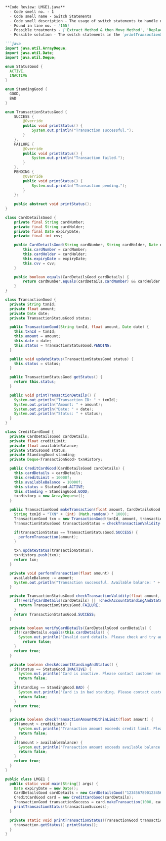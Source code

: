 ```markdown
**Code Review: LMGE1.java**
  - Code smell no. - 1
  - Code smell name - Switch Statements
  - Code smell description - The usage of switch statements to handle different transaction statuses can lead to code that is harder to maintain and enhance, especially if new statuses are added.
  - Found in line no. - [155]
  - Possible treatments - ['Extract Method & then Move Method', 'Replace Type Code with Subclasses or Replace Type Code with State/Strategy', 'Replace Conditional with Polymorphism', 'Replace Parameter with Explicit Methods', 'Introduce Null Object']
  - Possible solution - The switch statements in the `printTransactionStatus` method can be replaced with polymorphic behavior. Each transaction status can be turned into a subclass of a common interface or abstract class that defines a method for printing the status. This eliminates the need to use switch statements.

```java
import java.util.ArrayDeque;
import java.util.Date;
import java.util.Deque;

enum StatusGood {
  ACTIVE,
  INACTIVE
}

enum StandingGood {
  GOOD,
  BAD
}

enum TransactionStatusGood {
    SUCCESS {
        @Override
        public void printStatus() {
            System.out.println("Transaction successful.");
        }
    },
    FAILURE {
        @Override
        public void printStatus() {
            System.out.println("Transaction failed.");
        }
    },
    PENDING {
        @Override
        public void printStatus() {
            System.out.println("Transaction pending.");
        }
    };
    
    public abstract void printStatus();
}

class CardDetailsGood {
    private final String cardNumber;
    private final String cardHolder;
    private final Date expiryDate;
    private final int cvv;

    public CardDetailsGood(String cardNumber, String cardHolder, Date expiryDate, int cvv) {
        this.cardNumber = cardNumber;
        this.cardHolder = cardHolder;
        this.expiryDate = expiryDate;
        this.cvv = cvv;
    }

    public boolean equals(CardDetailsGood cardDetails) {
        return cardNumber.equals(cardDetails.cardNumber) && cardHolder.equals(cardDetails.cardHolder) && expiryDate.equals(cardDetails.expiryDate) && cvv == cardDetails.cvv;
    }
}

class TransactionGood {
  private String txnId;
  private float amount;
  private Date date;
  private TransactionStatusGood status;

  public TransactionGood(String txnId, float amount, Date date) {
    this.txnId = txnId;
    this.amount = amount;
    this.date = date;
    this.status = TransactionStatusGood.PENDING;
  }

  public void updateStatus(TransactionStatusGood status) {
    this.status = status;
  }

  public TransactionStatusGood getStatus() {
    return this.status;
  }

  public void printTransactionDetails() {
    System.out.println("Transaction ID: " + txnId);
    System.out.println("Amount: " + amount);
    System.out.println("Date: " + date);
    System.out.println("Status: " + status);
  }
}

class CreditCardGood {
  private CardDetailsGood cardDetails;
  private float creditLimit;
  private float availableBalance;
  private StatusGood status;
  private StandingGood standing;
  private Deque<TransactionGood> txnHistory;

  public CreditCardGood(CardDetailsGood cardDetails) {
    this.cardDetails = cardDetails;
    this.creditLimit = 10000f;
    this.availableBalance = 10000f;
    this.status = StatusGood.ACTIVE;
    this.standing = StandingGood.GOOD;
    txnHistory = new ArrayDeque<>();
  }

  public TransactionGood makeTransaction(float amount, CardDetailsGood cardDetails, Date transactionDate) {
    String txnId = "TXN" + (int) (Math.random() * 1000);
    TransactionGood txn = new TransactionGood(txnId, amount, transactionDate);
    TransactionStatusGood transactionStatus = checkTransactionValidity(amount, cardDetails);

    if(transactionStatus == TransactionStatusGood.SUCCESS) {
      performTransaction(amount);
    }

    txn.updateStatus(transactionStatus);
    txnHistory.push(txn);
    return txn;
  }

  private void performTransaction(float amount) {
    availableBalance -= amount;
    System.out.println("Transaction successful. Available balance: " + availableBalance);
  }

  private TransactionStatusGood checkTransactionValidity(float amount, CardDetailsGood cardDetails) {
    if(!verifyCardDetails(cardDetails) || !checkAccountStandingAndStatus() || !checkTransactionAmountWithinLimit(amount)) {
      return TransactionStatusGood.FAILURE;
    }
    return TransactionStatusGood.SUCCESS;
  }

  private boolean verifyCardDetails(CardDetailsGood cardDetails) {
    if(!cardDetails.equals(this.cardDetails)) {
      System.out.println("Invalid card details. Please check and try again.");
        return false;
    }
    return true;
  }

  private boolean checkAccountStandingAndStatus() {
    if(status == StatusGood.INACTIVE) {
      System.out.println("Card is inactive. Please contact customer service.");
      return false;
    }
    if(standing == StandingGood.BAD) {
      System.out.println("Card is in bad standing. Please contact customer service.");
      return false;
    }
    return true;
  }

  private boolean checkTransactionAmountWithinLimit(float amount) {
    if(amount > creditLimit) {
      System.out.println("Transaction amount exceeds credit limit. Please try again.");
      return false;
    }
    if(amount > availableBalance) {
      System.out.println("Transaction amount exceeds available balance. Please try again.");
      return false;
    }
    return true;
  }
}

public class LMGE1 {
  public static void main(String[] args) {
    Date expiryDate = new Date();
    CardDetailsGood cardDetails = new CardDetailsGood("1234567890123456", "John Doe", expiryDate, 123);
    CreditCardGood card = new CreditCardGood(cardDetails);
    TransactionGood transactionSuccess = card.makeTransaction(1000, cardDetails, new Date());
    printTransactionStatus(transactionSuccess);
  }

  private static void printTransactionStatus(TransactionGood transaction) {
    transaction.getStatus().printStatus();
  }
}
```
```